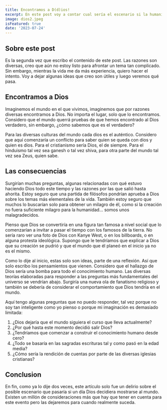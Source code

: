 ```yaml
---
title: Encontramos a D(d)ios!
excerpt: En este post voy a contar cual sería el escenario si la humanidad encontrara a D(d)ios. Quiero explorar todo lo que conllevaría tal descubrimiento en la sociedad en la que vivimos actualmente. 
image: dios2.jpeg
isFeatured: true
date: '2023-07-24'
---
```


## Sobre este post

Es la segunda vez que escribo el contenido de este post. Las razones son diversas, creo que aún no estoy listo para afrontar un tema tan complicado. Sin embargo, mientras la vida me da más experiencia, quiero hacer el intento. Voy a dejar algunas ideas que creo son útiles y luego veremos qué pasa. 

## Encontramos a Dios

Imaginemos el mundo en el que vivimos, imaginemos que por razones diversas encontramos a Dios. No importa el lugar, solo que lo encontramos. Considero que el mundo querrá pruebas de que hemos encontrado al Dios verdadero, sin embargo, ¿cómo sabemos que es el verdadero?

Para las diversas culturas del mundo cada dios es el auténtico. Considero que aquí comenzaría un conflicto para saber quien se queda con dios y quien es dios. Para el cristianismo sería Dios, el de siempre. Para el hinduismo tal vez sea ganesh o tal vez shiva, para otra parte del mundo tal vez sea Zeus, quien sabe. 

## Las consecuencias

Surgirían muchas preguntas, algunas relacionadas con qué estuvo haciendo Dios todo este tiempo y las razones por las que salió hasta ahorita. Estoy seguro que una partida de filósofos pondrían aprueba a Dios sobre los temas más elementales de la vida. También estoy seguro que muchos lo buscarían solo para obtener un milagro de él, como si la creación no fuera suficiente milagro para la humanidad... somos unos malagradecidos. 

Pienso que Dios se convertiría en una figura tan famosa a nivel social que lo comenzarían a invitar a pasar el tiempo con los famosos de la tierra. No sería raro ver una foto de Dios con Kanye West, o en los billboards, o en alguna protesta ideológica. Supongo que le tendríamos que explicar a Dios que su creación se pudrió y que el mundo que él planeó en el inicio ya no es el mismo.

Como lo dije al inicio, estas solo son ideas, parte de una reflexión. Así que solo escribo los pensamientos que vienen. Considero que el hallazgo de Dios sería una bomba para todo el conocimiento humano. Las diversas teorías elaboradas para responder a las preguntas más fundamentales del universo se vendrían abajo. Surgiría una nueva ola de fanatismo religioso y también se debería de considerar el comportamiento que Dios tendría en el mundo.

Aquí tengo algunas preguntas que no puedo responder, tal vez porque no soy tan inteligente como yo pienso o porque mi imaginación es demasiado limitada:

1. ¿Dios dejaría que el mundo siguiera el curso que lleva actualmente?
2. ¿Por qué hasta este momento decidió salir Dios?
3. ¿Tendríamos que comenzar a construir el conocimiento humano desde cero?
4. ¿Todo se basaría en las sagradas escrituras tal y como pasó en la edad media?
5. ¿Cómo sería la rendición de cuentas por parte de las diversas iglesias cristianas?

## Conclusion

En fin, como ya lo dije dos veces, este artículo solo fue un delirio sobre el posible escenario que pasaría si un día Dios decidiera mostrarse al mundo. Existen un millón de consideraciones más que hay que tener en cuenta para este evento pero las dejaremos para cuando realmente suceda.